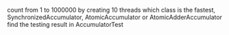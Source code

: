 count from 1 to 1000000 by creating 10 threads
which class is the fastest, SynchronizedAccumulator, AtomicAccumulator or AtomicAdderAccumulator
find the testing result in AccumulatorTest
                                               